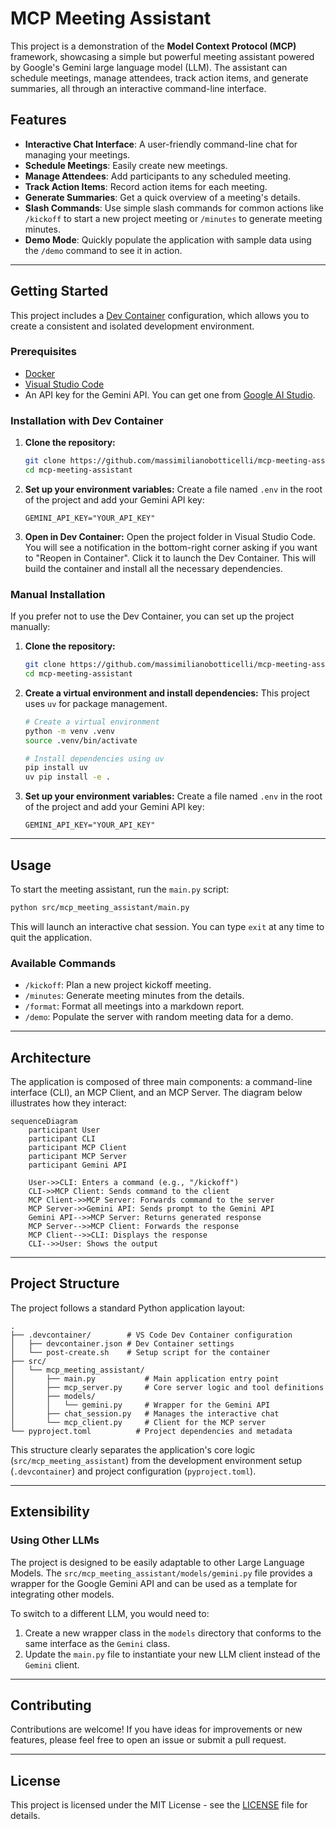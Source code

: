 # MCP Meeting Assistant

This project is a demonstration of the **Model Context Protocol (MCP)** framework, showcasing a simple but powerful meeting assistant powered by Google's Gemini large language model (LLM). The assistant can schedule meetings, manage attendees, track action items, and generate summaries, all through an interactive command-line interface.

## Features

  * **Interactive Chat Interface**: A user-friendly command-line chat for managing your meetings.
  * **Schedule Meetings**: Easily create new meetings.
  * **Manage Attendees**: Add participants to any scheduled meeting.
  * **Track Action Items**: Record action items for each meeting.
  * **Generate Summaries**: Get a quick overview of a meeting's details.
  * **Slash Commands**: Use simple slash commands for common actions like `/kickoff` to start a new project meeting or `/minutes` to generate meeting minutes.
  * **Demo Mode**: Quickly populate the application with sample data using the `/demo` command to see it in action.

-----

## Getting Started

This project includes a [Dev Container](https://containers.dev/) configuration, which allows you to create a consistent and isolated development environment.

### Prerequisites

  * [Docker](https://www.docker.com/)
  * [Visual Studio Code](https://code.visualstudio.com/)
  * An API key for the Gemini API. You can get one from [Google AI Studio](https://makersuite.google.com/).

### Installation with Dev Container

1.  **Clone the repository:**
    ```bash
    git clone https://github.com/massimilianobotticelli/mcp-meeting-assistant.git
    cd mcp-meeting-assistant
    ```
2.  **Set up your environment variables:** Create a file named `.env` in the root of the project and add your Gemini API key:
    ```
    GEMINI_API_KEY="YOUR_API_KEY"
    ```
3.  **Open in Dev Container:** Open the project folder in Visual Studio Code. You will see a notification in the bottom-right corner asking if you want to "Reopen in Container". Click it to launch the Dev Container. This will build the container and install all the necessary dependencies.

### Manual Installation

If you prefer not to use the Dev Container, you can set up the project manually:

1.  **Clone the repository:**
    ```bash
    git clone https://github.com/massimilianobotticelli/mcp-meeting-assistant.git
    cd mcp-meeting-assistant
    ```
2.  **Create a virtual environment and install dependencies:** This project uses `uv` for package management.
    ```bash
    # Create a virtual environment
    python -m venv .venv
    source .venv/bin/activate

    # Install dependencies using uv
    pip install uv
    uv pip install -e .
    ```
3.  **Set up your environment variables:** Create a file named `.env` in the root of the project and add your Gemini API key:
    ```
    GEMINI_API_KEY="YOUR_API_KEY"
    ```

-----

## Usage

To start the meeting assistant, run the `main.py` script:

```bash
python src/mcp_meeting_assistant/main.py
```

This will launch an interactive chat session. You can type `exit` at any time to quit the application.

### Available Commands

  * `/kickoff`: Plan a new project kickoff meeting.
  * `/minutes`: Generate meeting minutes from the details.
  * `/format`: Format all meetings into a markdown report.
  * `/demo`: Populate the server with random meeting data for a demo.

-----

## Architecture

The application is composed of three main components: a command-line interface (CLI), an MCP Client, and an MCP Server. The diagram below illustrates how they interact:

```mermaid
sequenceDiagram
    participant User
    participant CLI
    participant MCP Client
    participant MCP Server
    participant Gemini API

    User->>CLI: Enters a command (e.g., "/kickoff")
    CLI->>MCP Client: Sends command to the client
    MCP Client->>MCP Server: Forwards command to the server
    MCP Server->>Gemini API: Sends prompt to the Gemini API
    Gemini API-->>MCP Server: Returns generated response
    MCP Server-->>MCP Client: Forwards the response
    MCP Client-->>CLI: Displays the response
    CLI-->>User: Shows the output
```

-----

## Project Structure

The project follows a standard Python application layout:

```
.
├── .devcontainer/        # VS Code Dev Container configuration
│   ├── devcontainer.json # Dev Container settings
│   └── post-create.sh    # Setup script for the container
├── src/
│   └── mcp_meeting_assistant/
│       ├── main.py           # Main application entry point
│       ├── mcp_server.py     # Core server logic and tool definitions
│       ├── models/
│       │   └── gemini.py     # Wrapper for the Gemini API
│       ├── chat_session.py   # Manages the interactive chat
│       └── mcp_client.py     # Client for the MCP server
└── pyproject.toml          # Project dependencies and metadata
```

This structure clearly separates the application's core logic (`src/mcp_meeting_assistant`) from the development environment setup (`.devcontainer`) and project configuration (`pyproject.toml`).

-----

## Extensibility

### Using Other LLMs

The project is designed to be easily adaptable to other Large Language Models. The `src/mcp_meeting_assistant/models/gemini.py` file provides a wrapper for the Google Gemini API and can be used as a template for integrating other models.

To switch to a different LLM, you would need to:

1.  Create a new wrapper class in the `models` directory that conforms to the same interface as the `Gemini` class.
2.  Update the `main.py` file to instantiate your new LLM client instead of the `Gemini` client.

-----

## Contributing

Contributions are welcome\! If you have ideas for improvements or new features, please feel free to open an issue or submit a pull request.

-----

## License

This project is licensed under the MIT License - see the [LICENSE](https://github.com/massimilianobotticelli/mcp-meeting-assistant/blob/main/LICENSE) file for details.